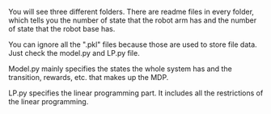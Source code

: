 You will see three different folders. There are readme files in every folder, which tells you the number of state that the robot arm has and the number of state that the robot base has.

You can ignore all the ".pkl" files because those are used to store file data. Just check the model.py and LP.py file.

Model.py mainly specifies the states the whole system has and the transition, rewards, etc. that makes up the MDP.

LP.py specifies the linear programming part. It includes all the restrictions of the linear programming.


